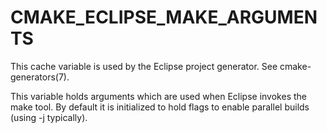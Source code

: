   

# CMAKE_ECLIPSE_MAKE_ARGUMENTS  
This cache variable is used by the Eclipse project generator.  See
cmake-generators(7).  

This variable holds arguments which are used when Eclipse invokes the make
tool. By default it is initialized to hold flags to enable parallel builds
(using -j typically).  

